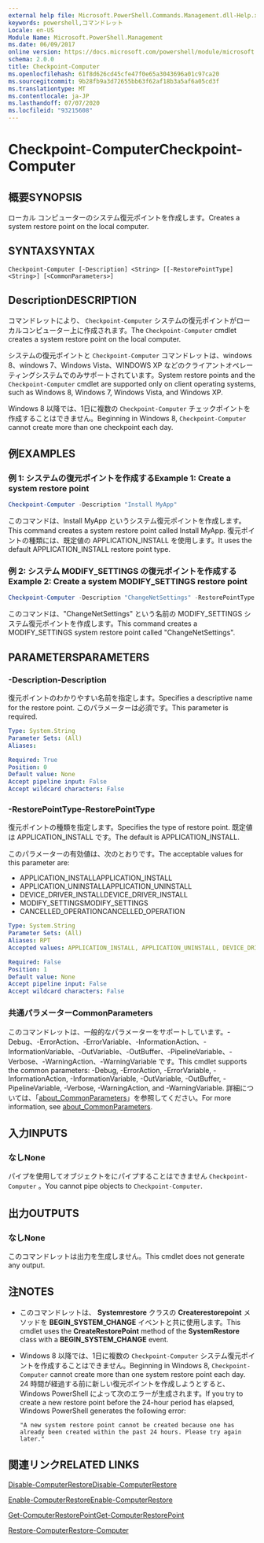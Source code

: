 ```yaml
---
external help file: Microsoft.PowerShell.Commands.Management.dll-Help.xml
keywords: powershell,コマンドレット
Locale: en-US
Module Name: Microsoft.PowerShell.Management
ms.date: 06/09/2017
online version: https://docs.microsoft.com/powershell/module/microsoft.powershell.management/checkpoint-computer?view=powershell-5.1&WT.mc_id=ps-gethelp
schema: 2.0.0
title: Checkpoint-Computer
ms.openlocfilehash: 61f8d626cd45cfe47f0e65a3043696a01c97ca20
ms.sourcegitcommit: 9b28fb9a3d72655bb63f62af18b3a5af6a05cd3f
ms.translationtype: MT
ms.contentlocale: ja-JP
ms.lasthandoff: 07/07/2020
ms.locfileid: "93215608"
---
```

# <span data-ttu-id="36ec0-103">Checkpoint-Computer</span><span class="sxs-lookup"><span data-stu-id="36ec0-103">Checkpoint-Computer</span></span>

## <span data-ttu-id="36ec0-104">概要</span><span class="sxs-lookup"><span data-stu-id="36ec0-104">SYNOPSIS</span></span>
<span data-ttu-id="36ec0-105">ローカル コンピューターのシステム復元ポイントを作成します。</span><span class="sxs-lookup"><span data-stu-id="36ec0-105">Creates a system restore point on the local computer.</span></span>

## <span data-ttu-id="36ec0-106">SYNTAX</span><span class="sxs-lookup"><span data-stu-id="36ec0-106">SYNTAX</span></span>

```
Checkpoint-Computer [-Description] <String> [[-RestorePointType] <String>] [<CommonParameters>]
```

## <span data-ttu-id="36ec0-107">Description</span><span class="sxs-lookup"><span data-stu-id="36ec0-107">DESCRIPTION</span></span>

<span data-ttu-id="36ec0-108">コマンドレットにより、 `Checkpoint-Computer` システムの復元ポイントがローカルコンピューター上に作成されます。</span><span class="sxs-lookup"><span data-stu-id="36ec0-108">The `Checkpoint-Computer` cmdlet creates a system restore point on the local computer.</span></span>

<span data-ttu-id="36ec0-109">システムの復元ポイントと `Checkpoint-Computer` コマンドレットは、windows 8、windows 7、Windows Vista、WINDOWS XP などのクライアントオペレーティングシステムでのみサポートされています。</span><span class="sxs-lookup"><span data-stu-id="36ec0-109">System restore points and the `Checkpoint-Computer` cmdlet are supported only on client operating systems, such as Windows 8, Windows 7, Windows Vista, and Windows XP.</span></span>

<span data-ttu-id="36ec0-110">Windows 8 以降では、1日に複数の `Checkpoint-Computer` チェックポイントを作成することはできません。</span><span class="sxs-lookup"><span data-stu-id="36ec0-110">Beginning in Windows 8, `Checkpoint-Computer` cannot create more than one checkpoint each day.</span></span>

## <span data-ttu-id="36ec0-111">例</span><span class="sxs-lookup"><span data-stu-id="36ec0-111">EXAMPLES</span></span>

### <span data-ttu-id="36ec0-112">例 1: システムの復元ポイントを作成する</span><span class="sxs-lookup"><span data-stu-id="36ec0-112">Example 1: Create a system restore point</span></span>

```powershell
Checkpoint-Computer -Description "Install MyApp"
```

<span data-ttu-id="36ec0-113">このコマンドは、Install MyApp というシステム復元ポイントを作成します。</span><span class="sxs-lookup"><span data-stu-id="36ec0-113">This command creates a system restore point called Install MyApp.</span></span>
<span data-ttu-id="36ec0-114">復元ポイントの種類には、既定値の APPLICATION_INSTALL を使用します。</span><span class="sxs-lookup"><span data-stu-id="36ec0-114">It uses the default APPLICATION_INSTALL restore point type.</span></span>

### <span data-ttu-id="36ec0-115">例 2: システム MODIFY_SETTINGS の復元ポイントを作成する</span><span class="sxs-lookup"><span data-stu-id="36ec0-115">Example 2: Create a system MODIFY_SETTINGS restore point</span></span>

```powershell
Checkpoint-Computer -Description "ChangeNetSettings" -RestorePointType MODIFY_SETTINGS
```

<span data-ttu-id="36ec0-116">このコマンドは、"ChangeNetSettings" という名前の MODIFY_SETTINGS システム復元ポイントを作成します。</span><span class="sxs-lookup"><span data-stu-id="36ec0-116">This command creates a MODIFY_SETTINGS system restore point called "ChangeNetSettings".</span></span>

## <span data-ttu-id="36ec0-117">PARAMETERS</span><span class="sxs-lookup"><span data-stu-id="36ec0-117">PARAMETERS</span></span>

### <span data-ttu-id="36ec0-118">-Description</span><span class="sxs-lookup"><span data-stu-id="36ec0-118">-Description</span></span>

<span data-ttu-id="36ec0-119">復元ポイントのわかりやすい名前を指定します。</span><span class="sxs-lookup"><span data-stu-id="36ec0-119">Specifies a descriptive name for the restore point.</span></span>
<span data-ttu-id="36ec0-120">このパラメーターは必須です。</span><span class="sxs-lookup"><span data-stu-id="36ec0-120">This parameter is required.</span></span>

```yaml
Type: System.String
Parameter Sets: (All)
Aliases:

Required: True
Position: 0
Default value: None
Accept pipeline input: False
Accept wildcard characters: False
```

### <span data-ttu-id="36ec0-121">-RestorePointType</span><span class="sxs-lookup"><span data-stu-id="36ec0-121">-RestorePointType</span></span>

<span data-ttu-id="36ec0-122">復元ポイントの種類を指定します。</span><span class="sxs-lookup"><span data-stu-id="36ec0-122">Specifies the type of restore point.</span></span>
<span data-ttu-id="36ec0-123">既定値は APPLICATION_INSTALL です。</span><span class="sxs-lookup"><span data-stu-id="36ec0-123">The default is APPLICATION_INSTALL.</span></span>

<span data-ttu-id="36ec0-124">このパラメーターの有効値は、次のとおりです。</span><span class="sxs-lookup"><span data-stu-id="36ec0-124">The acceptable values for this parameter are:</span></span>

- <span data-ttu-id="36ec0-125">APPLICATION_INSTALL</span><span class="sxs-lookup"><span data-stu-id="36ec0-125">APPLICATION_INSTALL</span></span>
- <span data-ttu-id="36ec0-126">APPLICATION_UNINSTALL</span><span class="sxs-lookup"><span data-stu-id="36ec0-126">APPLICATION_UNINSTALL</span></span>
- <span data-ttu-id="36ec0-127">DEVICE_DRIVER_INSTALL</span><span class="sxs-lookup"><span data-stu-id="36ec0-127">DEVICE_DRIVER_INSTALL</span></span>
- <span data-ttu-id="36ec0-128">MODIFY_SETTINGS</span><span class="sxs-lookup"><span data-stu-id="36ec0-128">MODIFY_SETTINGS</span></span>
- <span data-ttu-id="36ec0-129">CANCELLED_OPERATION</span><span class="sxs-lookup"><span data-stu-id="36ec0-129">CANCELLED_OPERATION</span></span>

```yaml
Type: System.String
Parameter Sets: (All)
Aliases: RPT
Accepted values: APPLICATION_INSTALL, APPLICATION_UNINSTALL, DEVICE_DRIVER_INSTALL, MODIFY_SETTINGS, CANCELLED_OPERATION

Required: False
Position: 1
Default value: None
Accept pipeline input: False
Accept wildcard characters: False
```

### <span data-ttu-id="36ec0-130">共通パラメーター</span><span class="sxs-lookup"><span data-stu-id="36ec0-130">CommonParameters</span></span>

<span data-ttu-id="36ec0-131">このコマンドレットは、一般的なパラメーターをサポートしています。-Debug、-ErrorAction、-ErrorVariable、-InformationAction、-InformationVariable、-OutVariable、-OutBuffer、-PipelineVariable、-Verbose、-WarningAction、-WarningVariable です。</span><span class="sxs-lookup"><span data-stu-id="36ec0-131">This cmdlet supports the common parameters: -Debug, -ErrorAction, -ErrorVariable, -InformationAction, -InformationVariable, -OutVariable, -OutBuffer, -PipelineVariable, -Verbose, -WarningAction, and -WarningVariable.</span></span> <span data-ttu-id="36ec0-132">詳細については、「[about_CommonParameters](../Microsoft.PowerShell.Core/About/about_CommonParameters.md)」を参照してください。</span><span class="sxs-lookup"><span data-stu-id="36ec0-132">For more information, see [about_CommonParameters](../Microsoft.PowerShell.Core/About/about_CommonParameters.md).</span></span>

## <span data-ttu-id="36ec0-133">入力</span><span class="sxs-lookup"><span data-stu-id="36ec0-133">INPUTS</span></span>

### <span data-ttu-id="36ec0-134">なし</span><span class="sxs-lookup"><span data-stu-id="36ec0-134">None</span></span>

<span data-ttu-id="36ec0-135">パイプを使用してオブジェクトをにパイプすることはできません `Checkpoint-Computer` 。</span><span class="sxs-lookup"><span data-stu-id="36ec0-135">You cannot pipe objects to `Checkpoint-Computer`.</span></span>

## <span data-ttu-id="36ec0-136">出力</span><span class="sxs-lookup"><span data-stu-id="36ec0-136">OUTPUTS</span></span>

### <span data-ttu-id="36ec0-137">なし</span><span class="sxs-lookup"><span data-stu-id="36ec0-137">None</span></span>

<span data-ttu-id="36ec0-138">このコマンドレットは出力を生成しません。</span><span class="sxs-lookup"><span data-stu-id="36ec0-138">This cmdlet does not generate any output.</span></span>

## <span data-ttu-id="36ec0-139">注</span><span class="sxs-lookup"><span data-stu-id="36ec0-139">NOTES</span></span>

- <span data-ttu-id="36ec0-140">このコマンドレットは、 **Systemrestore** クラスの **Createrestorepoint** メソッドを **BEGIN_SYSTEM_CHANGE** イベントと共に使用します。</span><span class="sxs-lookup"><span data-stu-id="36ec0-140">This cmdlet uses the **CreateRestorePoint** method of the **SystemRestore** class with a **BEGIN_SYSTEM_CHANGE** event.</span></span>
- <span data-ttu-id="36ec0-141">Windows 8 以降では、1日に複数の `Checkpoint-Computer` システム復元ポイントを作成することはできません。</span><span class="sxs-lookup"><span data-stu-id="36ec0-141">Beginning in Windows 8, `Checkpoint-Computer` cannot create more than one system restore point each day.</span></span> <span data-ttu-id="36ec0-142">24 時間が経過する前に新しい復元ポイントを作成しようとすると、Windows PowerShell によって次のエラーが生成されます。</span><span class="sxs-lookup"><span data-stu-id="36ec0-142">If you try to create a new restore point before the 24-hour period has elapsed, Windows PowerShell generates the following error:</span></span>

  `"A new system restore point cannot be created because one has already been created within the past 24 hours.
  Please try again later."`

## <span data-ttu-id="36ec0-143">関連リンク</span><span class="sxs-lookup"><span data-stu-id="36ec0-143">RELATED LINKS</span></span>

[<span data-ttu-id="36ec0-144">Disable-ComputerRestore</span><span class="sxs-lookup"><span data-stu-id="36ec0-144">Disable-ComputerRestore</span></span>](Disable-ComputerRestore.md)

[<span data-ttu-id="36ec0-145">Enable-ComputerRestore</span><span class="sxs-lookup"><span data-stu-id="36ec0-145">Enable-ComputerRestore</span></span>](Enable-ComputerRestore.md)

[<span data-ttu-id="36ec0-146">Get-ComputerRestorePoint</span><span class="sxs-lookup"><span data-stu-id="36ec0-146">Get-ComputerRestorePoint</span></span>](Get-ComputerRestorePoint.md)

[<span data-ttu-id="36ec0-147">Restore-Computer</span><span class="sxs-lookup"><span data-stu-id="36ec0-147">Restore-Computer</span></span>](Restore-Computer.md)
